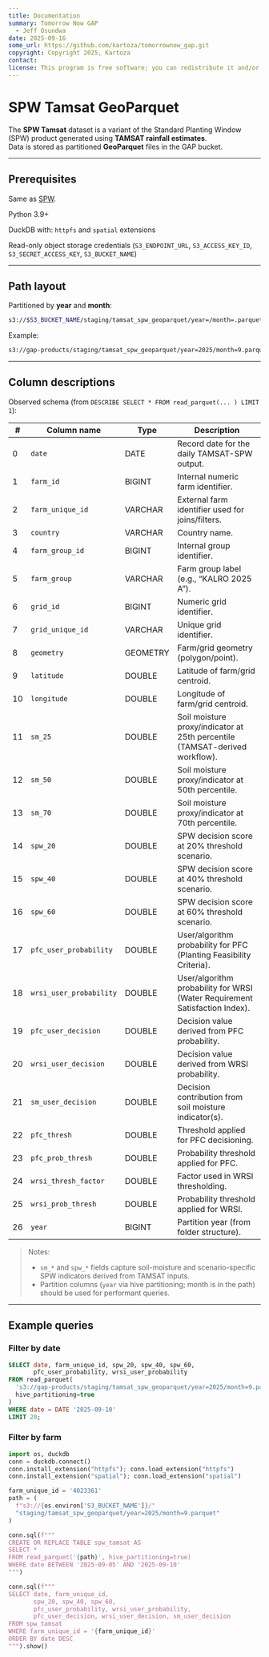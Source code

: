 ```yaml
---
title: Documentation
summary: Tomorrow Now GAP
  - Jeff Osundwa
date: 2025-09-16
some_url: https://github.com/kartoza/tomorrownow_gap.git
copyright: Copyright 2025, Kartoza
contact:
license: This program is free software; you can redistribute it and/or modify it under the terms of the GNU Affero General Public License as published by the Free Software Foundation; either version 3 of the License, or (at your option) any later version.
---
```


# SPW Tamsat GeoParquet

The **SPW Tamsat** dataset is a variant of the Standard Planting Window (SPW) product generated using **TAMSAT rainfall estimates**.  
Data is stored as partitioned **GeoParquet** files in the GAP bucket.

---

## Prerequisites

Same as [SPW](spw.md).

Python 3.9+

DuckDB with: `httpfs` and `spatial` extensions

Read-only object storage credentials (`S3_ENDPOINT_URL`, `S3_ACCESS_KEY_ID`, `S3_SECRET_ACCESS_KEY`, `S3_BUCKET_NAME`)

---

## Path layout

Partitioned by **year** and **month**:

```bash
s3://$S3_BUCKET_NAME/staging/tamsat_spw_geoparquet/year=/month=.parquet
```

Example:

```bash
s3://gap-products/staging/tamsat_spw_geoparquet/year=2025/month=9.parquet
```

---

## Column descriptions

Observed schema (from `DESCRIBE SELECT * FROM read_parquet(... ) LIMIT 1`):

| #  | Column name             | Type     | Description |
|----|-------------------------|----------|-------------|
| 0  | `date`                  | DATE     | Record date for the daily TAMSAT-SPW output. |
| 1  | `farm_id`               | BIGINT   | Internal numeric farm identifier. |
| 2  | `farm_unique_id`        | VARCHAR  | External farm identifier used for joins/filters. |
| 3  | `country`               | VARCHAR  | Country name. |
| 4  | `farm_group_id`         | BIGINT   | Internal group identifier. |
| 5  | `farm_group`            | VARCHAR  | Farm group label (e.g., “KALRO 2025 A”). |
| 6  | `grid_id`               | BIGINT   | Numeric grid identifier. |
| 7  | `grid_unique_id`        | VARCHAR  | Unique grid identifier. |
| 8  | `geometry`              | GEOMETRY | Farm/grid geometry (polygon/point). |
| 9  | `latitude`              | DOUBLE   | Latitude of farm/grid centroid. |
| 10 | `longitude`             | DOUBLE   | Longitude of farm/grid centroid. |
| 11 | `sm_25`                 | DOUBLE   | Soil moisture proxy/indicator at 25th percentile (TAMSAT-derived workflow). |
| 12 | `sm_50`                 | DOUBLE   | Soil moisture proxy/indicator at 50th percentile. |
| 13 | `sm_70`                 | DOUBLE   | Soil moisture proxy/indicator at 70th percentile. |
| 14 | `spw_20`                | DOUBLE   | SPW decision score at 20% threshold scenario. |
| 15 | `spw_40`                | DOUBLE   | SPW decision score at 40% threshold scenario. |
| 16 | `spw_60`                | DOUBLE   | SPW decision score at 60% threshold scenario. |
| 17 | `pfc_user_probability`  | DOUBLE   | User/algorithm probability for PFC (Planting Feasibility Criteria). |
| 18 | `wrsi_user_probability` | DOUBLE   | User/algorithm probability for WRSI (Water Requirement Satisfaction Index). |
| 19 | `pfc_user_decision`     | DOUBLE   | Decision value derived from PFC probability. |
| 20 | `wrsi_user_decision`    | DOUBLE   | Decision value derived from WRSI probability. |
| 21 | `sm_user_decision`      | DOUBLE   | Decision contribution from soil moisture indicator(s). |
| 22 | `pfc_thresh`            | DOUBLE   | Threshold applied for PFC decisioning. |
| 23 | `pfc_prob_thresh`       | DOUBLE   | Probability threshold applied for PFC. |
| 24 | `wrsi_thresh_factor`    | DOUBLE   | Factor used in WRSI thresholding. |
| 25 | `wrsi_prob_thresh`      | DOUBLE   | Probability threshold applied for WRSI. |
| 26 | `year`                  | BIGINT   | Partition year (from folder structure). |

> Notes:
> - `sm_*` and `spw_*` fields capture soil-moisture and scenario-specific SPW indicators derived from TAMSAT inputs.
> - Partition columns (`year` via hive partitioning; month is in the path) should be used for performant queries.

---

## Example queries

### Filter by date

```sql
SELECT date, farm_unique_id, spw_20, spw_40, spw_60,
       pfc_user_probability, wrsi_user_probability
FROM read_parquet(
  's3://gap-products/staging/tamsat_spw_geoparquet/year=2025/month=9.parquet',
  hive_partitioning=true
)
WHERE date = DATE '2025-09-10'
LIMIT 20;
```

### Filter by farm

```python
import os, duckdb
conn = duckdb.connect()
conn.install_extension("httpfs"); conn.load_extension("httpfs")
conn.install_extension("spatial"); conn.load_extension("spatial")

farm_unique_id = '4023361'
path = (
  f"s3://{os.environ['S3_BUCKET_NAME']}/"
  "staging/tamsat_spw_geoparquet/year=2025/month=9.parquet"
)

conn.sql(f"""
CREATE OR REPLACE TABLE spw_tamsat AS
SELECT *
FROM read_parquet('{path}', hive_partitioning=true)
WHERE date BETWEEN '2025-09-05' AND '2025-09-10'
""")

conn.sql(f"""
SELECT date, farm_unique_id,
       spw_20, spw_40, spw_60,
       pfc_user_probability, wrsi_user_probability,
       pfc_user_decision, wrsi_user_decision, sm_user_decision
FROM spw_tamsat
WHERE farm_unique_id = '{farm_unique_id}'
ORDER BY date DESC
""").show()
```
